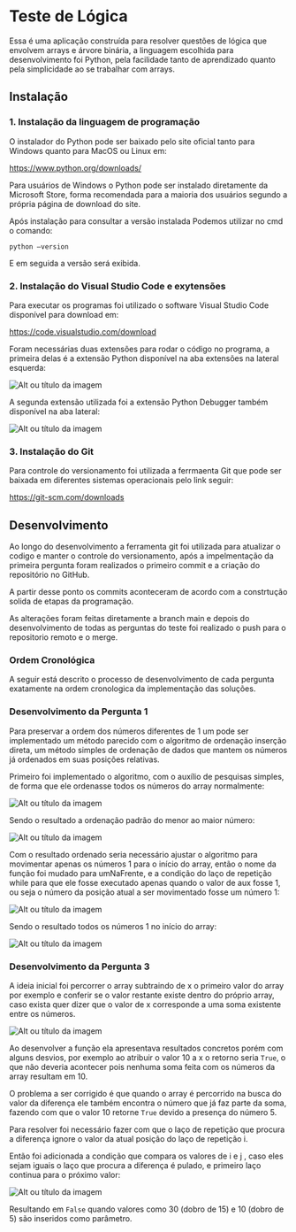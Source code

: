 # Teste de Lógica

Essa é uma aplicação construída para resolver questões de lógica que envolvem arrays e árvore binária, a linguagem escolhida para desenvolvimento foi Python, pela facilidade tanto de aprendizado quanto pela simplicidade ao se trabalhar com arrays.

## Instalação

### 1. Instalação da linguagem de programação 
O instalador do Python pode ser baixado pelo site oficial tanto para Windows quanto para MacOS ou Linux em:

<https://www.python.org/downloads/>

Para usuários de Windows o Python pode ser instalado diretamente da Microsoft Store, forma recomendada para a maioria dos usuários segundo a própria página de download do site. 

Após instalação para consultar a versão instalada Podemos utilizar no cmd o comando: 

`python –version` 
 
 E em seguida a versão será exibida.

### 2. Instalação do Visual Studio Code e exytensões

Para executar os programas foi utilizado o software Visual Studio Code disponível para download em:

<https://code.visualstudio.com/download>

Foram necessárias duas extensões para rodar o código no programa,  a primeira delas é a extensão Python disponível na aba extensões na lateral esquerda: 

![Alt ou título da imagem](/imagens/extensao1.png)

A segunda extensão utilizada foi  a extensão Python Debugger também disponível na aba lateral: 

![Alt ou título da imagem](/imagens/extensao2.png)

### 3. Instalação do Git

Para controle do versionamento foi utilizada a ferrmaenta Git que pode ser baixada em diferentes sistemas operacionais pelo link seguir: 

<https://git-scm.com/downloads> 


## Desenvolvimento

Ao longo do desenvolvimento a ferramenta git foi utilizada para atualizar o codigo e manter o controle do versionamento, após a impelmentação da primeira pergunta foram realizados o primeiro commit e a criação do repositório no GitHub. 

A partir desse ponto os commits aconteceram de acordo com a constrtução solida de etapas da programação.

As alterações foram feitas diretamente a branch main e depois do desenvolvimento de todas as perguntas do teste foi realizado o push para o repositorio remoto e o merge.

### Ordem Cronológica

A seguir está descrito o processo de desenvolvimento de cada pergunta exatamente na ordem cronologica da implementação das soluções.

### Desenvolvimento da Pergunta 1

Para preservar a ordem dos números diferentes de 1 um pode ser implementado um método parecido com o algoritmo de ordenação inserção direta, um método simples de ordenação de dados que mantem os números já ordenados em suas posições relativas. 

Primeiro foi implementado o algoritmo, com o auxílio de pesquisas simples, de forma que ele ordenasse todos os números do array normalmente: 

![Alt ou título da imagem](/imagens/P1-1.png)

Sendo o resultado a ordenação padrão do menor ao maior número: 

![Alt ou título da imagem](/imagens/P1-2.png)

Com o resultado ordenado seria  necessário ajustar o algoritmo para movimentar apenas os números 1 para o início do array, então o nome da função foi mudado para umNaFrente, e a condição do laço de repetição while para que ele fosse executado apenas quando o valor de aux fosse 1, ou seja o número da posição atual a ser movimentado fosse um número 1:

![Alt ou título da imagem](/imagens/P1-3.png)

Sendo o resultado todos os números 1 no início do array: 

![Alt ou título da imagem](/imagens/P1-4.png)

### Desenvolvimento da Pergunta 3

A ideia inicial foi percorrer o array subtraindo de x o primeiro valor do array por exemplo  e conferir  se o valor restante existe dentro do próprio array, caso exista quer dizer que o valor de x corresponde a uma soma existente entre os números. 

![Alt ou título da imagem](/imagens/P2-1.png)

Ao desenvolver a função ela apresentava resultados concretos porém com alguns desvios, por exemplo ao atribuir o valor 10 a x o retorno seria `True`, o que não deveria acontecer pois nenhuma soma feita com os números da array resultam em 10. 

O problema a ser corrigido é que quando o array é percorrido na busca do valor da diferença ele também  encontra o número que já faz parte da soma, fazendo com que o valor 10 retorne `True` devido a presença do número 5. 

Para resolver foi necessário fazer com que o laço de repetição que procura a diferença ignore o valor da atual posição do laço de repetição i. 

Então foi adicionada a condição que compara os valores de i e j , caso eles sejam iguais o laço que procura a diferença é pulado, e primeiro laço continua para o próximo valor: 

![Alt ou título da imagem](/imagens/P2-2.png)

Resultando em `False` quando valores como 30 (dobro de 15) e 10 (dobro de 5) são inseridos como parâmetro.



